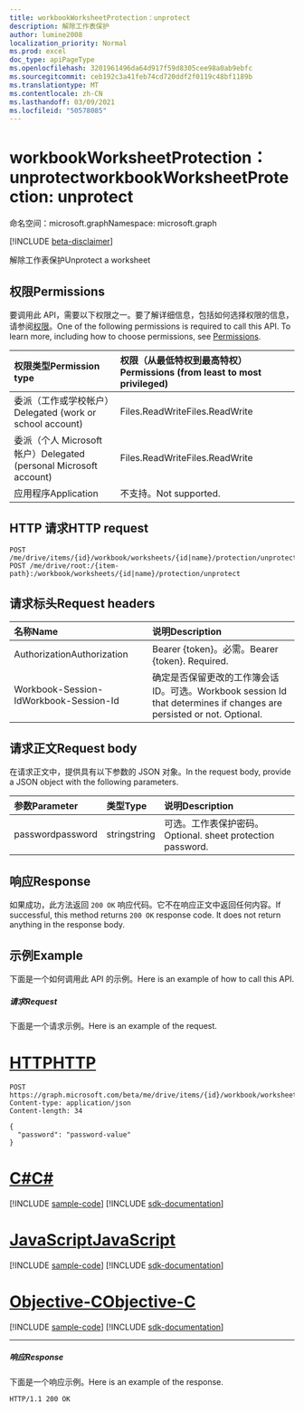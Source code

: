```yaml
---
title: workbookWorksheetProtection：unprotect
description: 解除工作表保护
author: lumine2008
localization_priority: Normal
ms.prod: excel
doc_type: apiPageType
ms.openlocfilehash: 3201961496da64d917f59d8305cee98a0ab9ebfc
ms.sourcegitcommit: ceb192c3a41feb74cd720ddf2f0119c48bf1189b
ms.translationtype: MT
ms.contentlocale: zh-CN
ms.lasthandoff: 03/09/2021
ms.locfileid: "50578085"
---
```

# <a name="workbookworksheetprotection-unprotect"></a><span data-ttu-id="4c12a-103">workbookWorksheetProtection：unprotect</span><span class="sxs-lookup"><span data-stu-id="4c12a-103">workbookWorksheetProtection: unprotect</span></span>

<span data-ttu-id="4c12a-104">命名空间：microsoft.graph</span><span class="sxs-lookup"><span data-stu-id="4c12a-104">Namespace: microsoft.graph</span></span>

[!INCLUDE [beta-disclaimer](../../includes/beta-disclaimer.md)]

<span data-ttu-id="4c12a-105">解除工作表保护</span><span class="sxs-lookup"><span data-stu-id="4c12a-105">Unprotect a worksheet</span></span>
## <a name="permissions"></a><span data-ttu-id="4c12a-106">权限</span><span class="sxs-lookup"><span data-stu-id="4c12a-106">Permissions</span></span>
<span data-ttu-id="4c12a-p101">要调用此 API，需要以下权限之一。要了解详细信息，包括如何选择权限的信息，请参阅[权限](/graph/permissions-reference)。</span><span class="sxs-lookup"><span data-stu-id="4c12a-p101">One of the following permissions is required to call this API. To learn more, including how to choose permissions, see [Permissions](/graph/permissions-reference).</span></span>

|<span data-ttu-id="4c12a-109">权限类型</span><span class="sxs-lookup"><span data-stu-id="4c12a-109">Permission type</span></span>      | <span data-ttu-id="4c12a-110">权限（从最低特权到最高特权）</span><span class="sxs-lookup"><span data-stu-id="4c12a-110">Permissions (from least to most privileged)</span></span>              |
|:--------------------|:---------------------------------------------------------|
|<span data-ttu-id="4c12a-111">委派（工作或学校帐户）</span><span class="sxs-lookup"><span data-stu-id="4c12a-111">Delegated (work or school account)</span></span> | <span data-ttu-id="4c12a-112">Files.ReadWrite</span><span class="sxs-lookup"><span data-stu-id="4c12a-112">Files.ReadWrite</span></span>    |
|<span data-ttu-id="4c12a-113">委派（个人 Microsoft 帐户）</span><span class="sxs-lookup"><span data-stu-id="4c12a-113">Delegated (personal Microsoft account)</span></span> | <span data-ttu-id="4c12a-114">Files.ReadWrite</span><span class="sxs-lookup"><span data-stu-id="4c12a-114">Files.ReadWrite</span></span>    |
|<span data-ttu-id="4c12a-115">应用程序</span><span class="sxs-lookup"><span data-stu-id="4c12a-115">Application</span></span> | <span data-ttu-id="4c12a-116">不支持。</span><span class="sxs-lookup"><span data-stu-id="4c12a-116">Not supported.</span></span> |

## <a name="http-request"></a><span data-ttu-id="4c12a-117">HTTP 请求</span><span class="sxs-lookup"><span data-stu-id="4c12a-117">HTTP request</span></span>
<!-- { "blockType": "ignored" } -->
```http
POST /me/drive/items/{id}/workbook/worksheets/{id|name}/protection/unprotect
POST /me/drive/root:/{item-path}:/workbook/worksheets/{id|name}/protection/unprotect

```
## <a name="request-headers"></a><span data-ttu-id="4c12a-118">请求标头</span><span class="sxs-lookup"><span data-stu-id="4c12a-118">Request headers</span></span>
| <span data-ttu-id="4c12a-119">名称</span><span class="sxs-lookup"><span data-stu-id="4c12a-119">Name</span></span>       | <span data-ttu-id="4c12a-120">说明</span><span class="sxs-lookup"><span data-stu-id="4c12a-120">Description</span></span>|
|:---------------|:----------|
| <span data-ttu-id="4c12a-121">Authorization</span><span class="sxs-lookup"><span data-stu-id="4c12a-121">Authorization</span></span>  | <span data-ttu-id="4c12a-p102">Bearer {token}。必需。</span><span class="sxs-lookup"><span data-stu-id="4c12a-p102">Bearer {token}. Required.</span></span> |
| <span data-ttu-id="4c12a-124">Workbook-Session-Id</span><span class="sxs-lookup"><span data-stu-id="4c12a-124">Workbook-Session-Id</span></span>  | <span data-ttu-id="4c12a-p103">确定是否保留更改的工作簿会话 ID。可选。</span><span class="sxs-lookup"><span data-stu-id="4c12a-p103">Workbook session Id that determines if changes are persisted or not. Optional.</span></span>|

## <a name="request-body"></a><span data-ttu-id="4c12a-127">请求正文</span><span class="sxs-lookup"><span data-stu-id="4c12a-127">Request body</span></span>
<span data-ttu-id="4c12a-128">在请求正文中，提供具有以下参数的 JSON 对象。</span><span class="sxs-lookup"><span data-stu-id="4c12a-128">In the request body, provide a JSON object with the following parameters.</span></span>

| <span data-ttu-id="4c12a-129">参数</span><span class="sxs-lookup"><span data-stu-id="4c12a-129">Parameter</span></span>    | <span data-ttu-id="4c12a-130">类型</span><span class="sxs-lookup"><span data-stu-id="4c12a-130">Type</span></span>   |<span data-ttu-id="4c12a-131">说明</span><span class="sxs-lookup"><span data-stu-id="4c12a-131">Description</span></span>|
|:---------------|:--------|:----------|
|<span data-ttu-id="4c12a-132">password</span><span class="sxs-lookup"><span data-stu-id="4c12a-132">password</span></span>|<span data-ttu-id="4c12a-133">string</span><span class="sxs-lookup"><span data-stu-id="4c12a-133">string</span></span>|<span data-ttu-id="4c12a-p104">可选。工作表保护密码。</span><span class="sxs-lookup"><span data-stu-id="4c12a-p104">Optional. sheet protection password.</span></span>|

## <a name="response"></a><span data-ttu-id="4c12a-136">响应</span><span class="sxs-lookup"><span data-stu-id="4c12a-136">Response</span></span>

<span data-ttu-id="4c12a-p105">如果成功，此方法返回 `200 OK` 响应代码。它不在响应正文中返回任何内容。</span><span class="sxs-lookup"><span data-stu-id="4c12a-p105">If successful, this method returns `200 OK` response code. It does not return anything in the response body.</span></span>

## <a name="example"></a><span data-ttu-id="4c12a-139">示例</span><span class="sxs-lookup"><span data-stu-id="4c12a-139">Example</span></span>
<span data-ttu-id="4c12a-140">下面是一个如何调用此 API 的示例。</span><span class="sxs-lookup"><span data-stu-id="4c12a-140">Here is an example of how to call this API.</span></span>
##### <a name="request"></a><span data-ttu-id="4c12a-141">请求</span><span class="sxs-lookup"><span data-stu-id="4c12a-141">Request</span></span>
<span data-ttu-id="4c12a-142">下面是一个请求示例。</span><span class="sxs-lookup"><span data-stu-id="4c12a-142">Here is an example of the request.</span></span>

# <a name="http"></a>[<span data-ttu-id="4c12a-143">HTTP</span><span class="sxs-lookup"><span data-stu-id="4c12a-143">HTTP</span></span>](#tab/http)
<!-- {
  "blockType": "request",
  "name": "workbookworksheetprotection_unprotect"
}-->
```http
POST https://graph.microsoft.com/beta/me/drive/items/{id}/workbook/worksheets/{id|name}/protection/unprotect
Content-type: application/json
Content-length: 34

{
  "password": "password-value"
}
```
# <a name="c"></a>[<span data-ttu-id="4c12a-144">C#</span><span class="sxs-lookup"><span data-stu-id="4c12a-144">C#</span></span>](#tab/csharp)
[!INCLUDE [sample-code](../includes/snippets/csharp/workbookworksheetprotection-unprotect-csharp-snippets.md)]
[!INCLUDE [sdk-documentation](../includes/snippets/snippets-sdk-documentation-link.md)]

# <a name="javascript"></a>[<span data-ttu-id="4c12a-145">JavaScript</span><span class="sxs-lookup"><span data-stu-id="4c12a-145">JavaScript</span></span>](#tab/javascript)
[!INCLUDE [sample-code](../includes/snippets/javascript/workbookworksheetprotection-unprotect-javascript-snippets.md)]
[!INCLUDE [sdk-documentation](../includes/snippets/snippets-sdk-documentation-link.md)]

# <a name="objective-c"></a>[<span data-ttu-id="4c12a-146">Objective-C</span><span class="sxs-lookup"><span data-stu-id="4c12a-146">Objective-C</span></span>](#tab/objc)
[!INCLUDE [sample-code](../includes/snippets/objc/workbookworksheetprotection-unprotect-objc-snippets.md)]
[!INCLUDE [sdk-documentation](../includes/snippets/snippets-sdk-documentation-link.md)]

---


##### <a name="response"></a><span data-ttu-id="4c12a-147">响应</span><span class="sxs-lookup"><span data-stu-id="4c12a-147">Response</span></span>
<span data-ttu-id="4c12a-148">下面是一个响应示例。</span><span class="sxs-lookup"><span data-stu-id="4c12a-148">Here is an example of the response.</span></span> 
<!-- {
  "blockType": "response",
  "truncated": true,
  "@odata.type": "microsoft.graph.none"
} -->
```http
HTTP/1.1 200 OK
```

<!-- uuid: 8fcb5dbc-d5aa-4681-8e31-b001d5168d79
2015-10-25 14:57:30 UTC -->
<!--
{
  "type": "#page.annotation",
  "description": "workbookWorksheetProtection: unprotect",
  "keywords": "",
  "section": "documentation",
  "tocPath": "",
  "suppressions": [
  ]
}
-->


